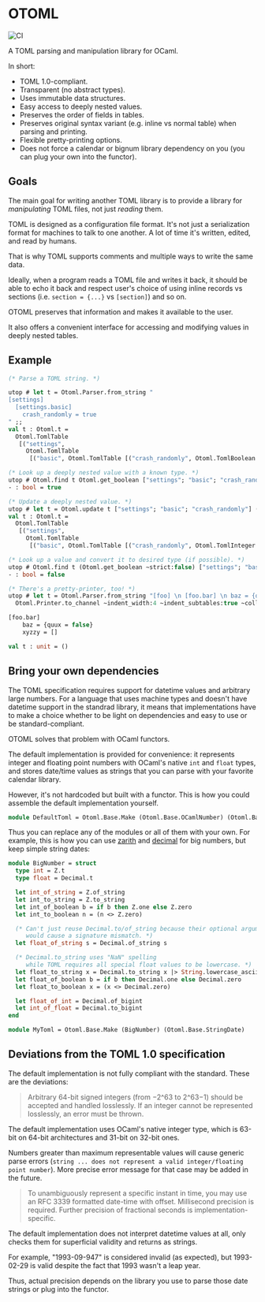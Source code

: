 # OTOML

![CI](https://github.com/dmbaturin/otoml/actions/workflows/main.yml/badge.svg)

A TOML parsing and manipulation library for OCaml.

In short:

* TOML 1.0-compliant.
* Transparent (no abstract types).
* Uses immutable data structures.
* Easy access to deeply nested values.
* Preserves the order of fields in tables.
* Preserves original syntax variant (e.g. inline vs normal table) when parsing and printing.
* Flexible pretty-printing options.
* Does not force a calendar or bignum library dependency on you (you can plug your own into the functor).

## Goals

The main goal for writing another TOML library is to provide a library for _manipulating_ TOML files, not just _reading_ them.

TOML is designed as a configuration file format.
It's not just a serialization format for machines to talk to one another.
A lot of time it's written, edited, and read by humans.

That is why TOML supports comments and multiple ways to write the same data. 

Ideally, when a program reads a TOML file and writes it back, it should be able to echo it back and respect
user's choice of using inline records vs sections (i.e. `section = {...}` vs `[section]`) and so on.

OTOML preserves that information and makes it available to the user.

It also offers a convenient interface for accessing and modifying values in deeply nested tables.

## Example

```ocaml
(* Parse a TOML string. *)

utop # let t = Otoml.Parser.from_string "
[settings]
  [settings.basic]
    crash_randomly = true
" ;;
val t : Otoml.t =
  Otoml.TomlTable
   [("settings",
     Otoml.TomlTable
      [("basic", Otoml.TomlTable [("crash_randomly", Otoml.TomlBoolean true)])])]

(* Look up a deeply nested value with a known type. *)
utop # Otoml.find t Otoml.get_boolean ["settings"; "basic"; "crash_randomly"] ;;
- : bool = true

(* Update a deeply nested value. *)
utop # let t = Otoml.update t ["settings"; "basic"; "crash_randomly"] (Some (Otoml.TomlInteger 0)) ;;
val t : Otoml.t =
  Otoml.TomlTable
   [("settings",
     Otoml.TomlTable
      [("basic", Otoml.TomlTable [("crash_randomly", Otoml.TomlInteger 0)])])]

(* Look up a value and convert it to desired type (if possible). *)
utop # Otoml.find t (Otoml.get_boolean ~strict:false) ["settings"; "basic"; "crash_randomly"] ;;
- : bool = false

(* There's a pretty-printer, too! *)
utop # let t = Otoml.Parser.from_string "[foo] \n [foo.bar] \n baz = {quux = false} \n xyzzy = [ ] \n" |>
  Otoml.Printer.to_channel ~indent_width:4 ~indent_subtables:true ~collapse_tables:true stdout ;;

[foo.bar]
    baz = {quux = false}
    xyzzy = []

val t : unit = ()
```

## Bring your own dependencies

The TOML specification requires support for datetime values and arbitrary large numbers.
For a language that uses machine types and doesn't have datetime support in the standrad library,
it means that implementations have to make a choice whether to be light on dependencies and easy to use
or be standard-compliant.

OTOML solves that problem with OCaml functors.

The default implementation is provided for convenience: it represents integer and floating point numbers
with OCaml's native `int` and `float` types, and stores date/time values as strings
that you can parse with your favorite calendar library.

However, it's not hardcoded but built with a functor.
This is how you could assemble the default implementation yourself.

```ocaml
module DefaultToml = Otoml.Base.Make (Otoml.Base.OCamlNumber) (Otoml.Base.StringDate)
```

Thus you can replace any of the modules or all of them with your own.
For example, this is how you can use [zarith](https://opam.ocaml.org/packages/zarith/)
and [decimal](https://opam.ocaml.org/packages/decimal/) for big numbers,
but keep simple string dates:

```ocaml
module BigNumber = struct
  type int = Z.t
  type float = Decimal.t

  let int_of_string = Z.of_string
  let int_to_string = Z.to_string
  let int_of_boolean b = if b then Z.one else Z.zero
  let int_to_boolean n = (n <> Z.zero)

  (* Can't just reuse Decimal.to/of_string because their optional arguments
     would cause a signature mismatch. *)
  let float_of_string s = Decimal.of_string s

  (* Decimal.to_string uses "NaN" spelling
     while TOML requires all special float values to be lowercase. *)
  let float_to_string x = Decimal.to_string x |> String.lowercase_ascii
  let float_of_boolean b = if b then Decimal.one else Decimal.zero
  let float_to_boolean x = (x <> Decimal.zero)

  let float_of_int = Decimal.of_bigint
  let int_of_float = Decimal.to_bigint
end

module MyToml = Otoml.Base.Make (BigNumber) (Otoml.Base.StringDate)
```

## Deviations from the TOML 1.0 specification

The default implementation is not fully compliant with the standard. These are the deviations:

>Arbitrary 64-bit signed integers (from −2^63 to 2^63−1) should be accepted and handled losslessly.
>If an integer cannot be represented losslessly, an error must be thrown.

The default implementation uses OCaml's native integer type, which is 63-bit on 64-bit architectures and 31-bit on 32-bit ones.

Numbers greater than maximum representable values will cause generic parse errors
(`string ... does not represent a valid integer/floating point number`).
More precise error message for that case may be added in the future.

>To unambiguously represent a specific instant in time, you may use an RFC 3339 formatted date-time with offset.
>Millisecond precision is required. Further precision of fractional seconds is implementation-specific.

The default implementation does not interpret datetime values at all,
only checks them for superficial validity and returns as strings.

For example, "1993-09-947" is considered invalid (as expected), but 1993-02-29 is valid despite the fact that 1993 wasn't a leap year.

Thus, actual precision depends on the library you use to parse those date strings or plug into the functor.

